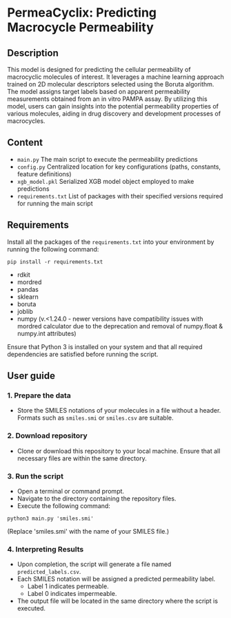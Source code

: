 # PermeaCyclix: Predicting Macrocycle Permeability

## Description
This model is designed for predicting the cellular permeability of macrocyclic molecules of interest. It leverages a machine learning approach trained on 2D molecular descriptors selected using the Boruta algorithm. The model assigns target labels based on apparent permeability measurements obtained from an in vitro PAMPA assay. By utilizing this model, users can gain insights into the potential permeability properties of various molecules, aiding in drug discovery and development processes of macrocycles.

## Content
- `main.py` The main script to execute the permeability predictions
- `config.py` Centralized location for key configurations (paths, constants, feature definitions)
- `xgb_model.pkl` Serialized XGB model object employed to make predictions
- `requirements.txt` List of packages with their specified versions required for running the main script

## Requirements
Install all the packages of the `requirements.txt` into your environment by running the following command:
```
pip install -r requirements.txt
```

- rdkit
- mordred
- pandas
- sklearn
- boruta
- joblib
- numpy (v.<1.24.0 - newer versions have compatibility issues with mordred calculator due to the deprecation and removal of numpy.float & numpy.int attributes)

Ensure that Python 3 is installed on your system and that all required dependencies are satisfied before running the script.

## User guide

### 1. Prepare the data
- Store the SMILES notations of your molecules in a file without a header. Formats such as `smiles.smi` or `smiles.csv` are suitable. 

### 2. Download repository
- Clone or download this repository to your local machine. Ensure that all necessary files are within the same directory.

### 3. Run the script
- Open a terminal or command prompt.
- Navigate to the directory containing the repository files.
- Execute the following command:
```
python3 main.py 'smiles.smi'
```
(Replace 'smiles.smi' with the name of your SMILES file.)

### 4. Interpreting Results
- Upon completion, the script will generate a file named `predicted_labels.csv`.
- Each SMILES notation will be assigned a predicted permeability label.
    - Label 1 indicates permeable.
    - Label 0 indicates impermeable.
- The output file will be located in the same directory where the script is executed.
